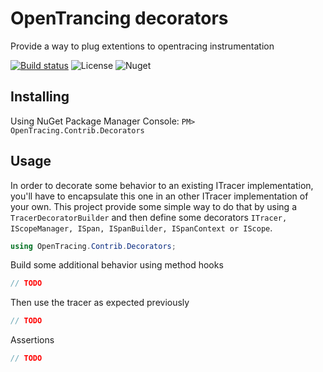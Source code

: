 
# OpenTrancing decorators
Provide a way to plug extentions to opentracing instrumentation

[![Build status](https://ci.appveyor.com/api/projects/status/d8oaqdspi9pw16b0/branch/master?svg=true)](https://ci.appveyor.com/project/JromeRx/csharp-decorators/branch/master)
![License](https://img.shields.io/badge/License-Apache_2.0-44cc11.svg)
![Nuget](https://img.shields.io/nuget/v/OpenTracing.Contrib.Decorators.svg)

## Installing

Using NuGet Package Manager Console:
`PM> OpenTracing.Contrib.Decorators`

## Usage

In order to decorate some behavior to an existing ITracer implementation, you'll have to encapsulate this one in an other ITracer implementation of your own. This project provide some simple way to do that by using a `TracerDecoratorBuilder` and then define some decorators `ITracer, IScopeManager, ISpan, ISpanBuilder, ISpanContext or IScope`.


```csharp
using OpenTracing.Contrib.Decorators;
```

Build some additional behavior using method hooks
```csharp
// TODO
```

Then use the tracer as expected previously
```csharp 
// TODO
```

Assertions
```csharp
// TODO
```
